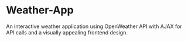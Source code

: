 # Weather-App
An interactive weather application using OpenWeather API with AJAX for API calls and a visually appealing frontend design.
